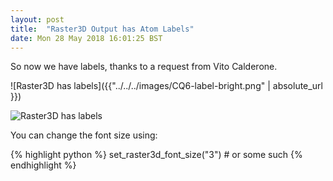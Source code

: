 ```yaml
---
layout: post
title:  "Raster3D Output has Atom Labels"
date: Mon 28 May 2018 16:01:25 BST
---
```


So now we have labels, thanks to a request from Vito Calderone.

![Raster3D has labels]({{"../../../images/CQ6-label-bright.png" | absolute_url }})

![Raster3D has labels]({{"https://pemsley.github.io/coot/blog/images/CQ6-white-bg-2.png"}})

You can change the font size using:

{% highlight python %}
set_raster3d_font_size("3") # or some such
{% endhighlight %}



